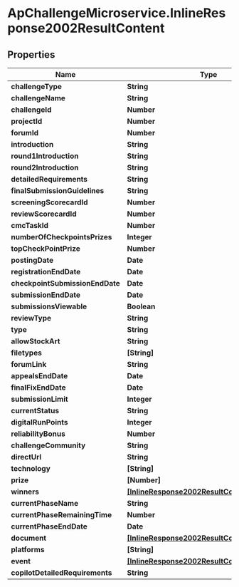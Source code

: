 # ApChallengeMicroservice.InlineResponse2002ResultContent

## Properties
Name | Type | Description | Notes
------------ | ------------- | ------------- | -------------
**challengeType** | **String** |  | [optional] 
**challengeName** | **String** |  | [optional] 
**challengeId** | **Number** |  | [optional] 
**projectId** | **Number** |  | [optional] 
**forumId** | **Number** |  | [optional] 
**introduction** | **String** |  | [optional] 
**round1Introduction** | **String** |  | [optional] 
**round2Introduction** | **String** |  | [optional] 
**detailedRequirements** | **String** |  | [optional] 
**finalSubmissionGuidelines** | **String** |  | [optional] 
**screeningScorecardId** | **Number** |  | [optional] 
**reviewScorecardId** | **Number** |  | [optional] 
**cmcTaskId** | **Number** |  | [optional] 
**numberOfCheckpointsPrizes** | **Integer** |  | [optional] 
**topCheckPointPrize** | **Number** |  | [optional] 
**postingDate** | **Date** |  | [optional] 
**registrationEndDate** | **Date** |  | [optional] 
**checkpointSubmissionEndDate** | **Date** |  | [optional] 
**submissionEndDate** | **Date** |  | [optional] 
**submissionsViewable** | **Boolean** |  | [optional] 
**reviewType** | **String** |  | [optional] 
**type** | **String** |  | [optional] 
**allowStockArt** | **String** |  | [optional] 
**filetypes** | **[String]** |  | [optional] 
**forumLink** | **String** |  | [optional] 
**appealsEndDate** | **Date** |  | [optional] 
**finalFixEndDate** | **Date** |  | [optional] 
**submissionLimit** | **Integer** |  | [optional] 
**currentStatus** | **String** |  | [optional] 
**digitalRunPoints** | **Integer** |  | [optional] 
**reliabilityBonus** | **Number** |  | [optional] 
**challengeCommunity** | **String** |  | [optional] 
**directUrl** | **String** |  | [optional] 
**technology** | **[String]** |  | [optional] 
**prize** | **[Number]** |  | [optional] 
**winners** | [**[InlineResponse2002ResultContentWinners]**](InlineResponse2002ResultContentWinners.md) |  | [optional] 
**currentPhaseName** | **String** |  | [optional] 
**currentPhaseRemainingTime** | **Number** |  | [optional] 
**currentPhaseEndDate** | **Date** |  | [optional] 
**document** | [**[InlineResponse2002ResultContentDocument]**](InlineResponse2002ResultContentDocument.md) |  | [optional] 
**platforms** | **[String]** |  | [optional] 
**event** | [**[InlineResponse2002ResultContentEvent]**](InlineResponse2002ResultContentEvent.md) |  | [optional] 
**copilotDetailedRequirements** | **String** |  | [optional] 


